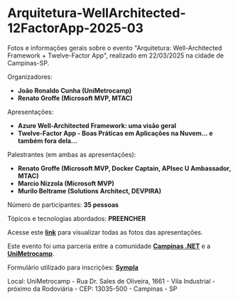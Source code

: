 # Arquitetura-WellArchitected-12FactorApp-2025-03
Fotos e informações gerais sobre o evento "Arquitetura: Well-Architected Framework + Twelve-Factor App", realizado em 22/03/2025 na cidade de Campinas-SP.

Organizadores:
- **João Ronaldo Cunha (UniMetrocamp)**
- **Renato Groffe (Microsoft MVP, MTAC)**

Apresentações:
- **Azure Well-Architected Framework: uma visão geral**
- **Twelve-Factor App - Boas Práticas em Aplicações na Nuvem... e também fora dela...**

Palestrantes (em ambas as apresentações):
- **Renato Groffe (Microsoft MVP, Docker Captain, APIsec U Ambassador, MTAC)**
- **Marcio Nizzola (Microsoft MVP)**
- **Murilo Beltrame (Solutions Architect, DEVPIRA)**

Número de participantes: **35 pessoas**

Tópicos e tecnologias abordados: **PREENCHER**

Acesse este [**link**](/img/) para visualizar todas as fotos das apresentações.

Este evento foi uma parceria entre a comunidade [**Campinas .NET**](https://www.meetup.com/campinasdotnet/) e a [**UniMetrocamp**](https://www.wyden.com.br/unidades/unimetrocamp).

Formulário utilizado para inscrições: [**Sympla**](https://www.sympla.com.br/evento/arquitetura-well-architected-framework-twelve-factor-app-gratuito-e-presencial-campinas-sp/2870786)

Local: UniMetrocamp - Rua Dr. Sales de Oliveira, 1661 - Vila Industrial - próximo da Rodoviária - CEP: 13035-500 - Campinas - SP
